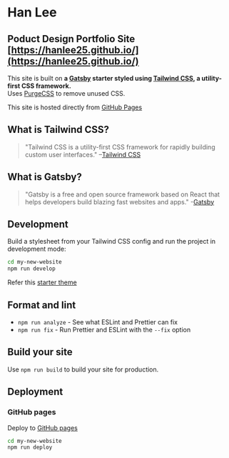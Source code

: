 # Han Lee
## Poduct Design Portfolio Site [https://hanlee25.github.io/](https://hanlee25.github.io/)

<div>
  This site is built on <strong>a <a href="https://www.gatsbyjs.org/">Gatsby</a> starter styled using <a href="https://tailwindcss.com/">Tailwind CSS</a>, a utility-first CSS framework.</strong><br />
  Uses <a href="https://www.purgecss.com/">PurgeCSS</a> to remove unused CSS.<br />

  This site is hosted directly from [GitHub Pages](https://pages.github.com/)
</div>

## What is Tailwind CSS?

> "Tailwind CSS is a utility-first CSS framework for rapidly building custom user interfaces."
> –[Tailwind CSS](https://tailwindcss.com)

## What is Gatsby?

> "Gatsby is a free and open source framework based on React that helps developers build blazing fast websites and apps." -[Gatsby](https://www.gatsbyjs.org/)

## Development

Build a stylesheet from your Tailwind CSS config and run the project in development mode:

```sh
cd my-new-website
npm run develop
```
Refer this [starter theme](https://github.com/taylorbryant/gatsby-starter-tailwind)

## Format and lint

- `npm run analyze` - See what ESLint and Prettier can fix
- `npm run fix` - Run Prettier and ESLint with the `--fix` option

## Build your site

Use `npm run build` to build your site for production.

## Deployment

### GitHub pages

Deploy to [GitHub pages](https://www.gatsbyjs.org/docs/how-gatsby-works-with-github-pages/)

```sh
cd my-new-website
npm run deploy
```
